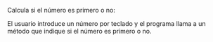 Calcula si el número es primero o no:

El usuario introduce un número por teclado y el programa llama a un método que indique si el número es primero o no.